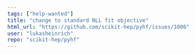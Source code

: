 ```yaml
---
tags: ["help-wanted"]
title: "change to standard NLL fit objective"
html_url: "https://github.com/scikit-hep/pyhf/issues/1006"
user: "lukasheinrich"
repo: "scikit-hep/pyhf"
---
```


